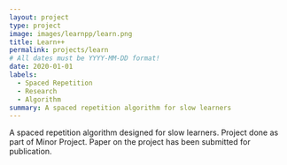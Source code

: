 ```yaml
---
layout: project
type: project
image: images/learnpp/learn.png
title: Learn++
permalink: projects/learn
# All dates must be YYYY-MM-DD format!
date: 2020-01-01
labels:
  - Spaced Repetition
  - Research
  - Algorithm
summary: A spaced repetition algorithm for slow learners
---
```

A spaced repetition algorithm designed for slow learners. Project done as part of Minor Project. 
Paper on the project has been submitted for publication. 